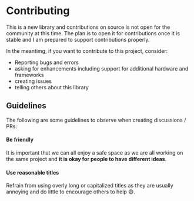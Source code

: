 # Contributing
This is a new library and contributions on source is not open for the community at this time.  The plan is to open it for contributions once it is stable and I am prepared to support contributions properly.

In the meantimg, if you want to contribute to this project, consider:
- Reporting bugs and errors
- asking for enhancements including support for additional hardware and frameworks
- creating issues
- telling others about this library

## Guidelines
The following are some guidelines to observe when creating discussions / PRs:
#### Be friendly
It is important that we can all enjoy a safe space as we are all working on the same project and **it is okay for people to have different ideas**.
#### Use reasonable titles
Refrain from using overly long or capitalized titles as they are usually annoying and do little to encourage others to help :smile:.